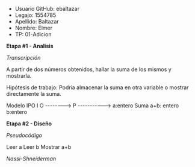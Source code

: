 * Usuario GitHub: ebaltazar
* Legajo:	1554785
* Apellido: Baltazar
* Nombre: Elmer
* TP: 01-Adicion

**Etapa #1 - Analisis**

_Transcripción_

A partir de dos números obtenidos, hallar la suma de los mismos y mostrarla.

Hipótesis de trabajo:
Podría almacenar la suma en otra variable o mostrar directamente la suma.

Modelo IPO
    I		      O
-------->   P    ----------->
a:entero   Suma	  a+b: entero
b:entero

**Etapa #2 - Diseño**

_Pseudocódigo_

Leer a
Leer b
Mostrar a+b

_Nassi-Shneiderman_
